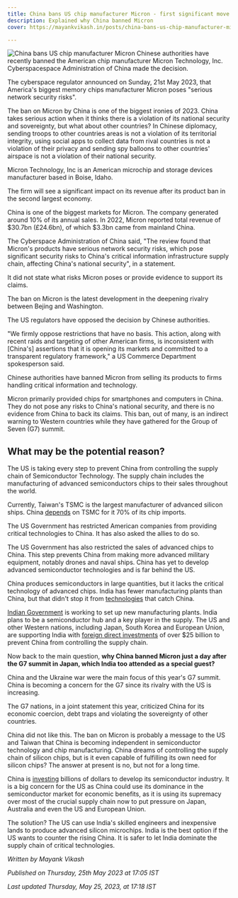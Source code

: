 ```yaml
---
title: China bans US chip manufacturer Micron - first significant move against the US chip industry; What the US can do now and why India could be helpful?
description: Explained why China banned Micron
cover: https://mayankvikash.in/posts/china-bans-us-chip-manufacturer-micron-first-significant-move-against-the-us-chip-industry/China-Bans-us-chips.jpg

---
```

![China bans US chip manufacturer Micron](https://mayankvikash.in/posts/china-bans-us-chip-manufacturer-micron-first-significant-move-against-the-us-chip-industry/China-Bans-us-chips.jpg)
Chinese authorities have recently banned the American chip manufacturer Micron Technology, Inc. Cyberspacespace Administration of China made the decision.

  

The cyberspace regulator announced on Sunday, 21st May 2023, that America's biggest memory chips manufacturer Micron poses "serious network security risks".

  

The ban on Micron by China is one of the biggest ironies of 2023. China takes serious action when it thinks there is a violation of its national security and sovereignty, but what about other countries? In Chinese diplomacy, sending troops to other countries areas is not a violation of its territorial integrity, using social apps to collect data from rival countries is not a violation of their privacy and sending spy balloons to other countries' airspace is not a violation of their national security.

  

Micron Technology, Inc is an American microchip and storage devices manufacturer based in Boise, Idaho.

  

The firm will see a significant impact on its revenue after its product ban in the second largest economy.

  

China is one of the biggest markets for Micron. The company generated around 10% of its annual sales. In 2022, Micron reported total revenue of $30.7bn (£24.6bn), of which $3.3bn came from mainland China.

  

The Cyberspace Administration of China said, "The review found that Micron's products have serious network security risks, which pose significant security risks to China's critical information infrastructure supply chain, affecting China's national security", in a statement.

  

It did not state what risks Micron poses or provide evidence to support its claims.

  

The ban on Micron is the latest development in the deepening rivalry between Bejing and Washington.

  

The US regulators have opposed the decision by Chinese authorities.

  

"We firmly oppose restrictions that have no basis. This action, along with recent raids and targeting of other American firms, is inconsistent with [China's] assertions that it is opening its markets and committed to a transparent regulatory framework," a US Commerce Department spokesperson said.

  

Chinese authorities have banned Micron from selling its products to firms handling critical information and technology.

  

Micron primarily provided chips for smartphones and computers in China. They do not pose any risks to China's national security, and there is no evidence from China to back its claims. This ban, out of many, is an indirect warning to Western countries while they have gathered for the Group of Seven (G7) summit.

  

## What may be the potential reason?

  

The US is taking every step to prevent China from controlling the supply chain of Semiconductor Technology. The supply chain includes the manufacturing of advanced semiconductors chips to their sales throughout the world.

  

Currently, Taiwan's TSMC is the largest manufacturer of advanced silicon ships. China [depends](https://www.stimson.org/2022/semiconductors-and-taiwans-silicon-shield/) on TSMC for it 70% of its chip imports.

  

The US Government has restricted American companies from providing critical technologies to China. It has also asked the allies to do so.

  

The US Government has also restricted the sales of advanced chips to China. This step prevents China from making more advanced military equipment, notably drones and naval ships. China has yet to develop advanced semiconductor technologies and is far behind the US.

  

China produces semiconductors in large quantities, but it lacks the critical technology of advanced chips. India has fewer manufacturing plants than China, but that didn't stop it from [technologies](https://www.thehindu.com/sci-tech/technology/explained-indias-push-for-semiconductors/article66652916.ece) that catch China.

  

[Indian Government](https://www.ibef.org/pages/35926) is working to set up new manufacturing plants. India plans to be a semiconductor hub and a key player in the supply. The US and other Western nations, including Japan, South Korea and European Union, are supporting India with [foreign direct investments](https://www.reuters.com/markets/asia/india-offer-more-fiscal-support-under-its-chip-production-incentive-scheme-2022-09-21/) of over $25 billion to prevent China from controlling the supply chain.

  

Now back to the main question, **why China banned Micron just a day after the G7 summit in Japan, which India too attended as a special guest?**

  

China and the Ukraine war were the main focus of this year's G7 summit. China is becoming a concern for the G7 since its rivalry with the US is increasing.

  

The G7 nations, in a joint statement this year, criticized China for its economic coercion, debt traps and violating the sovereignty of other countries.

  

China did not like this. The ban on Micron is probably a message to the US and Taiwan that China is becoming independent in semiconductor technology and chip manufacturing. China dreams of controlling the supply chain of silicon chips, but is it even capable of fulfilling its own need for silicon chips? The answer at present is no, but not for a long time.

  

China is [investing](https://www.voanews.com/a/china-trying-to-fight-back-us-ban-on-its-chip-industry-/6878990.html) billions of dollars to develop its semiconductor industry. It is a big concern for the US as China could use its dominance in the semiconductor market for economic benefits, as it is using its supremacy over most of the crucial supply chain now to put pressure on Japan, Australia and even the US and European Union.

  

The solution? The US can use India's skilled engineers and inexpensive lands to produce advanced silicon microchips. India is the best option if the US wants to counter the rising China. It is safer to let India dominate the supply chain of critical technologies.

*Written by Mayank Vikash*

*Published on Thursday, 25th May 2023 at 17:05 IST*

*Last updated Thursday, May 25, 2023, at 17:18 IST*
